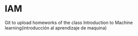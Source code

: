 # IAM
Git to upload homeworks of the class Introduction to Machine learning(introducción al aprendizaje de maquina)
